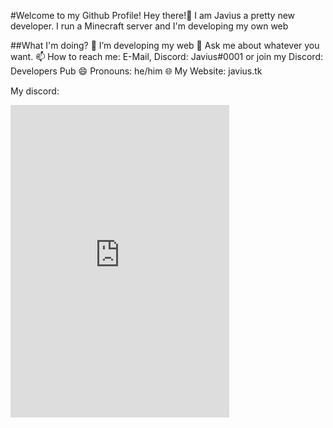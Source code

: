 #Welcome to my Github Profile!
Hey there!👋 I am Javius a pretty new developer. I run a Minecraft server and I'm developing my own web

##What I'm doing?
🔧 I’m developing my web
💬 Ask me about whatever you want.
📫 How to reach me: E-Mail, Discord: Javius#0001 or join my Discord:
Developers Pub
😄 Pronouns: he/him
🌐 My Website: javius.tk

My discord:
<iframe src="https://discord.com/widget?id=876237402023292959&theme=dark" width="350" height="500" allowtransparency="true" frameborder="0" sandbox="allow-popups allow-popups-to-escape-sandbox allow-same-origin allow-scripts"></iframe>
